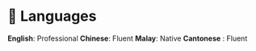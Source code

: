 # 💬 Languages
**English**: Professional
**Chinese**: Fluent
**Malay**: Native
**Cantonese** : Fluent